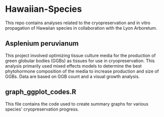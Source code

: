 # Hawaiian-Species
This repo contains analyses related to the cryopreservation and in vitro propagation of Hawaiian species in collaboration with the Lyon Arboretum. 

## Asplenium peruvianum
This project involved optimizing tissue culture media for the production of green globular bodies (GGBs) as tissues for use in cryopreservation. This analysis primarily used mixed effects models to determine the best phytohormone composition of the media to increase production and size of GGBs. Data are based on GGB count and a visual growth analysis. 

## graph_ggplot_codes.R
This file contains the code used to create summary graphs for various species' cryopreservation progress.
